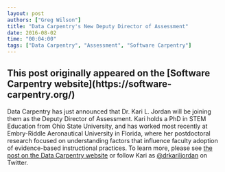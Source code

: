 ```yaml
---
layout: post
authors: ["Greg Wilson"]
title: "Data Carpentry's New Deputy Director of Assessment"
date: 2016-08-02
time: "00:04:00"
tags: ["Data Carpentry", "Assessment", "Software Carpentry"]
---
```


<h2>This post originally appeared on the [Software Carpentry website](https://software-carpentry.org/)</h2>

Data Carpentry has just announced that
Dr. Kari L. Jordan will be joining them as the Deputy Director of Assessment.
Kari holds a PhD in STEM Education from Ohio State University,
and has worked most recently at Embry-Riddle Aeronautical University in Florida,
where her postdoctoral research focused on
understanding factors that influence faculty adoption of evidence-based instructional practices.
To learn more, please see [the post on the Data Carpentry website](http://www.datacarpentry.org/blog/new-assessment-director/)
or follow Kari as [@drkariljordan](https://twitter.com/drkariljordan) on Twitter.
